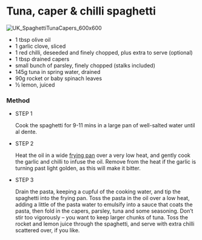 # Tuna, caper & chilli spaghetti

![UK_SpaghettiTunaCapers_600x600](https://user-images.githubusercontent.com/99350621/153630517-5b2fb26b-fbf8-4aa2-88d0-9a0c82ffb394.jpg)

- 1 tbsp olive oil
- 1 garlic clove, sliced
- 1 red chilli, deseeded and finely chopped, plus extra to serve (optional)
- 1 tbsp drained capers
- small bunch of parsley, finely chopped (stalks included)
- 145g tuna in spring water, drained
- 90g rocket or baby spinach leaves
- ½ lemon, juiced

### Method

- STEP 1

  Cook the spaghetti for 9-11 mins in a large pan of well-salted water until al dente.

- STEP 2

  Heat the oil in a wide [frying pan](https://www.bbcgoodfood.com/content/top-five-non-stick-frying-pans) over a very low heat, and gently cook the garlic and chilli to infuse the oil. Remove from the heat if the garlic is turning past light golden, as this will make it bitter.

- STEP 3

  Drain the pasta, keeping a cupful of the cooking water, and tip the spaghetti into the frying pan. Toss the pasta in the oil over a low heat, adding a little of the pasta water to emulsify into a sauce that coats the pasta, then fold in the capers, parsley, tuna and some seasoning. Don’t stir too vigorously – you want to keep larger chunks of tuna. Toss the rocket and lemon juice through the spaghetti, and serve with extra chilli scattered over, if you like.

